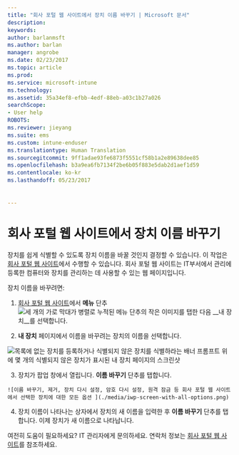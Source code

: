 ```yaml
---
title: "회사 포털 웹 사이트에서 장치 이름 바꾸기 | Microsoft 문서"
description: 
keywords: 
author: barlanmsft
ms.author: barlan
manager: angrobe
ms.date: 02/23/2017
ms.topic: article
ms.prod: 
ms.service: microsoft-intune
ms.technology: 
ms.assetid: 35a34ef8-efbb-4edf-88eb-a03c1b27a026
searchScope:
- User help
ROBOTS: 
ms.reviewer: jieyang
ms.suite: ems
ms.custom: intune-enduser
ms.translationtype: Human Translation
ms.sourcegitcommit: 9ff1adae93fe6873f5551cf58b1a2e89638dee85
ms.openlocfilehash: b3a9ea6fb7134f2be6b05f883e5dab2d1aef1d59
ms.contentlocale: ko-kr
ms.lasthandoff: 05/23/2017


---
```


# <a name="rename-your-device-from-the-company-portal-website"></a>회사 포털 웹 사이트에서 장치 이름 바꾸기

장치를 쉽게 식별할 수 있도록 장치 이름을 바꿀 것인지 결정할 수 있습니다. 이 작업은 [회사 포털 웹 사이트](http://portal.manage.microsoft.com)에서 수행할 수 있습니다. 회사 포털 웹 사이트는 IT부서에서 관리에 등록한 컴퓨터와 장치를 관리하는 데 사용할 수 있는 웹 페이지입니다.

장치 이름을 바꾸려면:

1.    [회사 포털 웹 사이트](http://portal.manage.microsoft.com)에서 __메뉴__ 단추 ![세 개의 가로 막대가 병렬로 누적된 메뉴 단추의 작은 이미지](/Intune/whats-new/media/CP_hamburger_menu.png)를 탭한 다음 __내 장치__를 선택합니다.

2. __내 장치__ 페이지에서 이름을 바꾸려는 장치의 이름을 선택합니다.

  ![목록에 없는 장치를 등록하거나 식별되지 않은 장치를 식별하라는 배너 프롬프트 위에 몇 개의 식별되지 않은 장치가 표시된 내 장치 페이지의 스크린샷](./media/macOS_enroll_002_tap_here_banner.png)

3.    장치가 팝업 창에서 열립니다. **이름 바꾸기** 단추를 탭합니다.

    ![이름 바꾸기, 제거, 장치 다시 설정, 암호 다시 설정, 원격 잠금 등 회사 포털 웹 사이트에서 선택한 장치에 대한 모든 옵션 ](./media/iwp-screen-with-all-options.png)

4.  장치 이름이 나타나는 상자에서 장치의 새 이름을 입력한 후 **이름 바꾸기** 단추를 탭합니다. 이제 장치가 새 이름으로 나타납니다.

여전히 도움이 필요하세요? IT 관리자에게 문의하세요. 연락처 정보는 [회사 포털 웹 사이트](http://portal.manage.microsoft.com)를 참조하세요.

